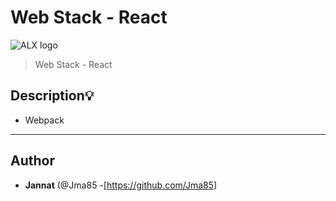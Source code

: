 # Web Stack - React

![ALX logo](https://www.alxafrica.com/wp-content/uploads/2022/01/header-logo.png)

> Web Stack - React

## Description:bulb:

- Webpack

---

## Author

* **Jannat** (@Jma85 -[https://github.com/Jma85]
